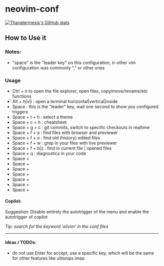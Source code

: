 # neovim-conf

[![Thanatermesis's GitHub stats](https://github-readme-stats.vercel.app/api?username=Thanatermesis&count_private=true&show_icons=true&theme=tokyonight&range=all_time)](https://github.com/anuraghazra/github-readme-stats)


## How to Use it
### Notes:
* "space" is the "leader key" on this configuration, in other vim configuration was commonly "," or other ones
 
### Usage
* Ctrl + n to open the file explorer, open files, copy/move/rename/etc functions
* Alt + h|v|i : open a terminal horizontal|vertical|inside
* Space : this is the "leader" key, wait one second to show you configured triggers
* Space + t + h : select a theme
* Space + c + h : cheatsheet
* Space + g + c : git commits, switch to specific checkouts in realtime
* Space + f + a : find files with browser and previewer
* Space + f + o : find old (history) edited files
* Space + f + w : grep in your files with live previewer
* Space + f + b|z : find in current file | opened files
* Space + q : diagnostics in your code
* Space + 
* Space + 
* Space + 
* Space + 
* Space + 
* Space + 
* Space + 

#### Copilot:
Suggestion: Disable entirely the autotrigger of the menu and enable the autotrigger of copilot

_Tip: search for the keyword 'elivim' in the conf files_


------


#### Ideas / TODOs:
- do not use Enter for accept, use a specific key, which will be the same for other features like ultisnips
    imap <silent><script><expr> <C-J> copilot#Accept("\<CR>")
    let g:copilot_no_tab_map = v:true

- [ ] Wow ChatGPT full featured plugin: https://github.com/jackMort/ChatGPT.nvim

- Add a toggle of autosuggestions: :lua  require("copilot.suggestion").toggle_auto_trigger()
    - also show :Copilot status   in the notification window
- Important, be updated from this needed WIP feature: https://githubnext.com/projects/copilot-view/
- [ ] A hotkey to close "all" opened windows (quickfix, tagbar, etc...) in one shot (or use Space+x ?)


### BUGS:
- [X] Something in our configs makes that when we :split, and close one buffer, the highlight of the actual linenumber is lost
- [ ] BASH syntax: Make sure the issue is with the bash syntax and not with the bash LSP first, if so, /usr/lib/elive-tools/functions shows false positives, report them to https://github.com/nvim-treesitter/nvim-treesitter/issues?q=is%3Aissue+is%3Aopen+bash  - or better: https://github.com/tree-sitter/tree-sitter-bash/issues
- [X] j & k in Normal mode scrolls as normal lines, we want to scroll real lines instead (at least me)
    - it is not a bug because it doesn't happens when pressing 10k or similar, description link included
- [X] Terminals are not working correctly, you need to press "i" in order to start on insert mode, I think some new plugin is causing this
- [X] Termianls include the visual line when you reopen them, this is annoying, maybe the visual line should be removed entirely because with Specs is not much more needed too
- [X] Nvim consumes some cpu, why? try disabling some plugins to find the one causing the issue
- [X] in autocomplete, if there's a snippet and we want to autocommplete the word the cannot trigger it unless the menu is open, this can be annoying, so we may need to reconfigure the <c-j> key to if expandable... else fallback()
- [X] when a text is copied or deleted, it is saved to the clipboard, this is very annoying in normal vim usage because we only want to do that when ctrl+c for example
- [ ] Bash: only LSP to files that has /bin/bash, similar to the "env" conf but only for bash, this avoids source files to be LSPized like mkdeb controls
- [ ] editing C files (efl) shows too many errors, I assume LSP is not well configured, try other frameworks first to see if by default they works better (especially: spacevim & lunarvim )
- [ ] bashls LSP is running on markdown files? (my todo list)
- [ ] cmp poping up all the time makes the editor slow, but also the autocompleter lags a lot when other processes are using the cpu, switch to supertab and leave cmp not poping up by default? (maybe not for normal users, so maybe add a custom setting for this)
- [ ] betatest strong cpu usage while using neovim and also compare with nvim, to see which plugins make it slow

### Bugs (possible) to check:
- [ ] fonts compatibility? over terminology, urxvt, ssh, tmux, etc
- [X] syntax working for special files: c (improved, equivalentinvim vim-syntax-extra), edc, markdown, asciidoc
- [X] Showing tabs can be annoying especially when copying the text, check vimrc conf to compare
    - set a hotkey to remove all visuals (linenumbers, tabs, etc) and to re-enable them

#### Plugins
- [X] PHP & Javascript good support
    * make sure to include the best support for "php and JavaScript, mostly VueJS"
    * equivalentinvim spf13/PIV ?
    * equivalentinvim pangloss/vim-javascript ?
- [X] Error reporting
    - with the notification plugin and similar features
- [ ] Snippets:
   - [ ] comp-nvim-lsp : https://youtu.be/h4g0m0Iwmys?t=256
   - equivalentinvim: ultisnips, with own snippets for codes and mapping of locations with predefined values
   - UltiSnips integration: https://github.com/quangnguyen30192/cmp-nvim-ultisnips
   - converter: https://github.com/smjonas/snippet-converter.nvim
- [X] Copilot.~~vim~~lua
- [X] Copilot cmp: https://github.com/zbirenbaum/copilot-cmp
    - Alternative! TABNINE! wtf seems better: https://www.tabnine.com/ - https://github.com/tzachar/cmp-tabnine
- [X] Execute-on-save: this is a pretty need thing, research a plugin that triggers a user specified action when its saved
    - use this one https://github.com/stevearc/overseer.nvim
- [ ] Autocomplete: equivalentinvim: supertab, neocomplcache, youcompleteme
    - see the example of "supertab" to change the cmp behaviour: https://www.lazyvim.org/configuration/examples
    - list of plugins for nvim-cmp: https://github.com/hrsh7th/nvim-cmp/wiki/List-of-sources#miscellaneous
- [X] faster moving: equivalentinvim: easymotion
    * https://github.com/phaazon/hop.nvim <-- selected
    * sneak.vim
    * better: https://github.com/ggandor/lightspeed.nvim
    * another, sucesor: https://github.com/ggandor/leap.nvim - demo: https://avimitin.github.io/nvim/cursor-movement.html
    * many more options: https://github.com/rockerBOO/awesome-neovim#motion
    * fuzzy and funny too: https://github.com/ripxorip/aerojump.nvim
- [X] file management: NvChad has it
    * equivalentinvim "ctrlp" & "ctrlp-funky" features?
    * equivalentinvim "nerdtree" features?
- [X] fuzzy-finder feature, NvChad has it?
- [X] equivalentinvim TagList: surce code browser with tags in a panel (functions, variables, etc)
- [X] support for EDC and PHP files
- [X] Alignator of code, equivalentinvim is vim-easy-align & tabular: http://vimcasts.org/episodes/aligning-text-with-tabular-vim/
    * others: vim-easy-align, tabular, etc
- [X] Grep feature to equivalent to search between the project, buffers, etc... (NvChad has it i think)
    * realtime, fuzzy-finder required, see ",fu" in elive-vim
- [X] Show the definition prototype (like C headers) while typing, equivalentinvim echofunc
- [X] Welcome page for neovim, new users running (guide/tutorial) it or simply running it without parameters, equivalentinvim vim-startify
    - [ ] We need a welcome / tutorial / guide function or similar, pointing to a website maybe
        - instead, open the youtube video tutorial is a good alternative
- [X] Syntax checker / validator, equivalentinvim Syntastic
    - [X] We can use LSPs for that
    - other ones are needed or we have enough with LSP? ask @deon
- [X] Comment / uncomment blocks, already included in NvChad? equivalentinvim nerdcommenter
- [X] Blink when search, equivalentinvim 'git://github.com/Elive/vim-bling'
- [X] EFL integration, equivalentinvim 'git://git.enlightenment.org/editors/vim-configs.git'
- [-] Multiple cursors edition, equivalentinvim vim-multiple-cursors
- [ ] Extra textblock and textobjs definitions?
- [-] Undo Tree feature (multiple undo histories), equivalentinvim undotree - update: not needed / never used
- [X] powerline like bar, equivalentinvim vim-airline, NvChad has it?
- [-] location push-pop feature, better if includes visual marks, equivalentinvim vim-kangaroo
- [-] Show what is going to be replaced with %s/foo/bar while typing, equivalentinvim vim-over
- [X] Visualize HEX colors and names, equivalentinvim vim-coloresque - included in NvChad
- [X] Markdown and Asciidoc support (syntax, syntax checker, etc), also a previewer:
- [-] Preview (render) of things like markwon, equivalentinvim vim-preview
- [-] Preview https://neovimcraft.com/plugin/iamcco/markdown-preview.nvim/index.html
- [X] Show shitty M$ buggy newlines
- [X] Show syntax hilight names, equivalentinvim synstack
    - we used a specific plugin for the TODOs and similar entries
- [X] Show and fix whitespacing errors
- [X] Feature to "sudo save" file when no permissions
- [X] Show the cursor cuc & cul when switching windows
- [X] EFL full support & EDC
- [X] Beacon - cursor jump on change, to see whare it is https://github.com/DanilaMihailov/beacon.nvim
    - switched to a better and faster one
- [X] Hilight other similar words than the one in the cursor: https://github.com/RRethy/vim-illuminate
    * highlist other names like the one in cursor: https://www.reddit.com/r/neovim/comments/10xf7s0/localhighlightnvim_blazing_fast_highlight_of_word/
- [X]  matchup: https://github.com/andymass/vim-matchup#features
- [ ] Improved visuals with Dressing https://github.com/stevearc/dressing.nvim
* [X] Notifications, wow! https://github.com/rcarriga/nvim-notify

### CMP
- [X] Include a signatures autocompletion if is already not included: https://github.com/hrsh7th/cmp-nvim-lsp-signature-help

### Must have ones:
* Command (vim commands) completion! as in https://github.com/Avimitin/nvim#Gallery
### Alternatives:
* tagbar:
    - https://github.com/simrat39/symbols-outline.nvim
    - https://github.com/liuchengxu/vista.vim
    - https://github.com/stevearc/aerial.nvim

### TODO confs to add:
* [X] Tabufline: have the Tabs opened by default in colapsed mode so that the feature can be seen and used (try: :tabnew )
    - use Ctrl + t now
* [X] relative numbers in auto mode: https://github.com/nkakouros-original/numbers.nvim
* "surround" actions, similar to pressing ""
    - tpope/vim-surround works, but not the hotkey, no idea why, search another plugin for surround actions?
    - mini.surround
* [X] make telescope style bordered, but we need to set a better theme bg for it first
* [X] pulse cursor when search: https://github.com/inside/vim-search-pulse
* menu / autocompletion, works with Up and Down keys
* [X] move all the plugin's keymaps to their section, so that if the plugin is disabled, its keymaps too, but also to show it correctly in the cheatsheet

### Wishlist
* Trouble - A pretty list for showing diagnostics, references, telescope results, quickfix and location lists to help you solve all the trouble your code is causing. - https://github.com/folke/trouble.nvim
* Hover - a plugin that shows things when you mouse-over words: https://github.com/lewis6991/hover.nvim
* Rename - it renames varnames or functions correctly in all the code like in 
    - https://github.com/smjonas/inc-rename.nvim
    - which one it uses? maybe let's use this? https://gist.github.com/RaafatTurki/64d89abf326e9fce6eb717f7c1f8a97e
* pastebins: https://github.com/rktjmp/paperplanes.nvim
- [X] search anything in a cheatsheet https://github.com/sudormrfbin/cheatsheet.nvim - Telescope keymaps
* collaborative editor (easy & fast) ? 
* better search and replace for all the project: https://github.com/ray-x/sad.nvim
    - search/replace between multiple files: https://github.com/nvim-pack/nvim-spectre
* emoji picker: https://github.com/ziontee113/icon-picker.nvim
- [X] move easly blocks: https://github.com/matze/vim-move
* macro manager: https://github.com/ecthelionvi/NeoComposer.nvim
- [X] regexplainer https://github.com/bennypowers/nvim-regexplainer
* MUCH MORE: https://github.com/rockerBOO/awesome-neovim

### GIT features
NOTE: try an entire framework in vbox (booksworm?) in order to try forgit?
- [ ] git complete suite ? https://github.com/ray-x/forgit.nvim -- <!-- # NOTE: it is a WIP -->
- [ ] Git powerful integration, equivalentinvim vim-fugitive
    * gitk gui? equivalentinvim gitv
* Git searchigns https://github.com/aaronhallaert/advanced-git-search.nvim
- [ ] implement "delta" in the OS for diff features

### Voice commands
Using Vim from voice can be amazing and it helps knowing how to use it, see this demo: https://youtu.be/TEBMlXRjhZY , maybe we can use a plugin like:
- [ ] https://github.com/eyalk11/nvim-voicerec - + give a comment on the reddit guy: https://www.reddit.com/r/neovim/comments/132c36x/nvimvoicerec_add_speechtotext_to_neovim_useful/

### Other Frameworks to try:
- https://www.lazyvim.org/keymaps
- https://github.com/ecosse3/nvim  - comment from https://www.reddit.com/r/neovim/comments/135zudx/what_neovim_configuration_is_this/
- https://github.com/nvim-lua/kickstart.nvim
- https://github.com/ray-x/nvim

### Research
- WOW big setup, try and see: https://github.com/ray-x/nvim
* https://dev.to/iggredible/what-is-inside-my-vimrc-3ob7

### web dev
- https://github.com/ray-x/web-tools.nvim

### LSP related Wishlist
- keymaps, ideas, plugins, etc: https://www.lazyvim.org/keymaps#lsp
- note: we used syntastic, which I think is not needed with lsp?
* https://github.com/ray-x/navigator.lua
* https://github.com/ray-x/lsp_signature.nvim
* installer: https://github.com/williamboman/nvim-lsp-installer
- DUP - [ ] comp-nvim-lsp : https://youtu.be/h4g0m0Iwmys?t=256
Hover/Signature with borders
    https://github.com/mattleong/CosmicNvim/blob/main/lua/cosmic/lsp/init.lua
Rename popup with highlighted prompt and borders
    https://github.com/mattleong/CosmicNvim/blob/main/lua/cosmic/core/theme/ui.lua
Diagnostics with borders
    https://github.com/mattleong/CosmicNvim/blob/main/lua/cosmic/lsp/diagnostics.lua#L5
Code actions (using Telescope)
    https://github.com/mattleong/CosmicNvim/blob/main/lua/cosmic/core/navigation/init.lua#L70
- Symbols? from https://youtu.be/stqUbv-5u2s?t=342 -> https://github.com/nvim-lua/kickstart.nvim/blob/master/init.lua#L382

### Code, debug, quality, etc...
* https://github.com/utilyre/barbecue.nvim
* GDB directly on nvim editing the code failing: https://github.com/sakhnik/nvim-gdb - demo: https://asciinema.org/a/134144
* DAP: https://github.com/mfussenegger/nvim-dap   INFO : https://www.lazyvim.org/plugins/extras/dap.core
    + https://github.com/jay-babu/mason-nvim-dap.nvim
    + https://github.com/rcarriga/nvim-dap-ui
    + https://github.com/theHamsta/nvim-dap-virtual-text

### Ideas:
* Use F5 for reloading the editor and its confs?

### Hotkeys
- [ ] REMAP THEM in a more intuitive way, let's get some ideas:
    - FIRST: check other frameworks to see their mappings ideas
        - lunarvim
        - https://www.lazyvim.org/keymaps
    - https://i.redd.it/7lgao7z2okwa1.png
- [X] F1-F7 should be the same as how elive-vim config is, switch between :buffer and show line.
    * replaced by Tab and Shift-Tab which is much more friendly and uses less keys
- [X] F12: pastetoggle
    - not needed, better feature implemented
- [X] hotkeys to tabularize based in symbols like (, =, etc
- [X] Ctrl+s to save, Ctrl+q to quit?
- [X] Ctrl+c in visual to copy a text, set it to clipboard instead of default

### Colorschemes:
* themes editor https://github.com/rktjmp/lush.nvim
* another one https://github.com/lifepillar/vim-colortemplate
- [ ] Elive monokai colorscheme has no competition, but it needs to be migrated to the NvChad code which is different
    - compare values with https://vscodethemes.com/e/jonesnc.molokayo/molokayo?language=javascript
- [ ] Make a RetroWave theme too which can look really cool? (wip)
    - https://vscodethemes.com/e/maxenceblanc.sia-synthwave/sia-synthwave-colour-theme?language=javascript
    - https://vscodethemes.com/e/nexxai.material-synthwave-vscode/material-synthwave?language=javascript
- [ ] Hacker colorscheme based on common "cyan" values like on this piece of video (take the colorscheme from it, include red & green as in the movies): https://youtu.be/-uleG_Vecis?t=581
- [ ] Include other selections?
- https://github.com/metalelf0/jellybeans-nvim
- use the grays values like https://github.com/Avimitin/nvim/blob/master/docs/images/kanagawa.png
- try to create a colorscheme with only the terminal colors modified to match our terminal colors (alt + i, run "colores" )

### Tutorials
- [ ] https://github.com/tjdevries/train.nvim

### Offtopic
* jokes: https://github.com/tjdevries/config_manager/blob/master/xdg_config/nvim/autoload/jokes.vim


### Optimizations
- verify the startup speed time after everything is set up to see how good it works: https://www.reddit.com/r/neovim/comments/10e6ex7/what_is_your_neovim_load_time/
    - https://github.com/dstein64/vim-startuptime



### Howtos:

* NvChad Introduction: https://youtu.be/Mtgo-nP_r8Y
* NvChad docs: https://nvchad.com/docs/quickstart/install
* NeoVim from Scratch (a guided tutorial of NeoVim customization and plugins): https://www.youtube.com/watch?v=ctH-a-1eUME&list=PLhoH5vyxr6Qq41NFL4GvhFp-WLd5xzIzZ
* converting viml to lua: https://www.imaginaryrobots.net/posts/2021-04-17-converting-vimrc-to-lua/
* VimL to Lua: https://vonheikemen.github.io/devlog/tools/configuring-neovim-using-lua/
* another howto https://www.meetgor.com/neovim-vimscript-to-lua/
* nvim lua guide https://github.com/RicardoRien/nvim-lua-guide/blob/master/README.esp.md
* Vim Regex (and other nices articles) https://dev.to/iggredible/learning-vim-regex-26ep
* Some LSP codes introduction: https://www.youtube.com/watch?v=stqUbv-5u2s


